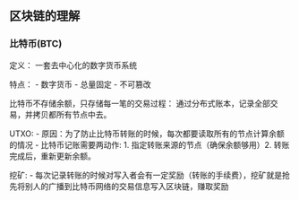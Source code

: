 ## 区块链的理解

### 比特币(BTC)

定义： 一套去中心化的数字货币系统

特点：
    - 数字货币
    - 总量固定
    - 不可篡改
    
比特币不存储余额，只存储每一笔的交易过程： 通过分布式账本，记录全部交易，并拷贝都所有节点中去。

UTXO:
    - 原因：为了防止比特币转账的时候，每次都要读取所有的节点计算余额的情况
    - 比特币记账需要两动作: 1. 指定转账来源的节点（确保余额够用）2. 转账完成后，重新更新余额。
    
    
挖矿:
    - 每次记录转账的时候对写入者会有一定奖励（转账的手续费），挖矿就是抢先将别人的广播到比特币网络的交易信息写入区块链，赚取奖励